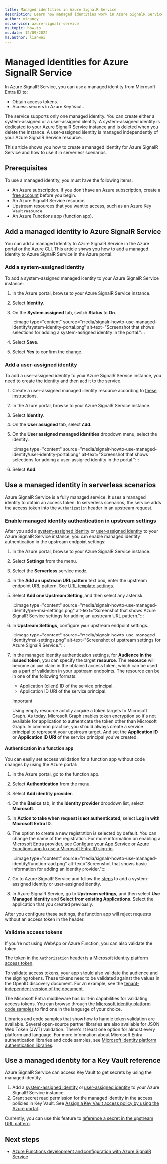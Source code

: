 ```yaml
---
title: Managed identities in Azure SignalR Service
description: Learn how managed identities work in Azure SignalR Service, and how to use a managed identity in serverless scenarios.
author: vicancy
ms.service: azure-signalr-service
ms.topic: how-to
ms.date: 12/09/2022
ms.author: lianwei
---
```


# Managed identities for Azure SignalR Service

In Azure SignalR Service, you can use a managed identity from Microsoft Entra ID to:

- Obtain access tokens.
- Access secrets in Azure Key Vault.

The service supports only one managed identity. You can create either a system-assigned or a user-assigned identity. A system-assigned identity is dedicated to your Azure SignalR Service instance and is deleted when you delete the instance. A user-assigned identity is managed independently of your Azure SignalR Service resource.

This article shows you how to create a managed identity for Azure SignalR Service and how to use it in serverless scenarios.

## Prerequisites

To use a managed identity, you must have the following items:

- An Azure subscription. If you don't have an Azure subscription, create a [free account](https://azure.microsoft.com/free/?WT.mc_id=A261C142F) before you begin.
- An Azure SignalR Service resource.
- Upstream resources that you want to access, such as an Azure Key Vault resource.
- An Azure Functions app (function app).

## Add a managed identity to Azure SignalR Service

You can add a managed identity to Azure SignalR Service in the Azure portal or the Azure CLI. This article shows you how to add a managed identity to Azure SignalR Service in the Azure portal.

### Add a system-assigned identity

To add a system-assigned managed identity to your Azure SignalR Service instance:

1. In the Azure portal, browse to your Azure SignalR Service instance.
1. Select **Identity**.
1. On the **System assigned** tab, switch **Status** to **On**.

   :::image type="content" source="media/signalr-howto-use-managed-identity/system-identity-portal.png" alt-text="Screenshot that shows selections for adding a system-assigned identity in the portal.":::
1. Select **Save**.
1. Select **Yes** to confirm the change.

### Add a user-assigned identity

To add a user-assigned identity to your Azure SignalR Service instance, you need to create the identity and then add it to the service.

1. Create a user-assigned managed identity resource according to [these instructions](../active-directory/managed-identities-azure-resources/how-to-manage-ua-identity-portal.md#create-a-user-assigned-managed-identity).
1. In the Azure portal, browse to your Azure SignalR Service instance.
1. Select **Identity**.
1. On the **User assigned** tab, select **Add**.
1. On the **User assigned managed identities** dropdown menu, select the identity.

   :::image type="content" source="media/signalr-howto-use-managed-identity/user-identity-portal.png" alt-text="Screenshot that shows selections for adding a user-assigned identity in the portal.":::
1. Select **Add**.

## Use a managed identity in serverless scenarios

Azure SignalR Service is a fully managed service. It uses a managed identity to obtain an access token. In serverless scenarios, the service adds the access token into the `Authorization` header in an upstream request.

### Enable managed identity authentication in upstream settings

After you add a [system-assigned identity](#add-a-system-assigned-identity) or [user-assigned identity](#add-a-user-assigned-identity) to your Azure SignalR Service instance, you can enable managed identity authentication in the upstream endpoint settings:

1. In the Azure portal, browse to your Azure SignalR Service instance.
1. Select **Settings** from the menu.
1. Select the **Serverless** service mode.
1. In the **Add an upstream URL pattern** text box, enter the upstream endpoint URL pattern. See [URL template settings](concept-upstream.md#url-template-settings).
1. Select **Add one Upstream Setting**, and then select any asterisk.

   :::image type="content" source="media/signalr-howto-use-managed-identity/pre-msi-settings.png" alt-text="Screenshot that shows Azure SignalR Service settings for adding an upstream URL pattern.":::

1. In **Upstream Settings**, configure your upstream endpoint settings.

   :::image type="content" source="media/signalr-howto-use-managed-identity/msi-settings.png" alt-text="Screenshot of upstream settings for Azure SignalR Service.":::

1. In the managed identity authentication settings, for **Audience in the issued token**, you can specify the target **resource**. The **resource** will become an `aud` claim in the obtained access token, which can be used as a part of validation in your upstream endpoints. The resource can be in one of the following formats:

   - Application (client) ID of the service principal.
   - Application ID URI of the service principal.

   > [!IMPORTANT]
   > Using empty resource actully acquire a token targets to Microsoft Graph. As today, Microsoft Graph enables token encryption so it's not available for application to authenticate the token other than Microsoft Graph. In common practice, you should always create a service principal to represent your upstream target. And set the **Application ID** or **Application ID URI** of the service principal you've created.

#### Authentication in a function app

You can easily set access validation for a function app without code changes by using the Azure portal:

1. In the Azure portal, go to the function app.
1. Select **Authentication** from the menu.
1. Select **Add identity provider**.
1. On the **Basics** tab, in the **Identity provider** dropdown list, select **Microsoft**.
1. In **Action to take when request is not authenticated**, select **Log in with Microsoft Entra ID**.
1. The option to create a new registration is selected by default. You can change the name of the registration. For more information on enabling a Microsoft Entra provider, see [Configure your App Service or Azure Functions app to use a Microsoft Entra ID sign-in](../app-service/configure-authentication-provider-aad.md).

   :::image type="content" source="media/signalr-howto-use-managed-identity/function-aad.png" alt-text="Screenshot that shows basic information for adding an identity provider.":::
1. Go to Azure SignalR Service and follow the [steps](howto-use-managed-identity.md#add-a-system-assigned-identity) to add a system-assigned identity or user-assigned identity.
1. In Azure SignalR Service, go to **Upstream settings**, and then select **Use Managed Identity** and **Select from existing Applications**. Select the application that you created previously.

After you configure these settings, the function app will reject requests without an access token in the header.

### Validate access tokens

If you're not using WebApp or Azure Function, you can also validate the token.

The token in the `Authorization` header is a [Microsoft identity platform access token](../active-directory/develop/access-tokens.md).

To validate access tokens, your app should also validate the audience and the signing tokens. These tokens need to be validated against the values in the OpenID discovery document. For an example, see the [tenant-independent version of the document](https://login.microsoftonline.com/common/.well-known/openid-configuration).

The Microsoft Entra middleware has built-in capabilities for validating access tokens. You can browse through the [Microsoft identity platform code samples](../active-directory/develop/sample-v2-code.md) to find one in the language of your choice.

Libraries and code samples that show how to handle token validation are available. Several open-source partner libraries are also available for JSON Web Token (JWT) validation. There's at least one option for almost every platform and language. For more information about Microsoft Entra authentication libraries and code samples, see [Microsoft identity platform authentication libraries](../active-directory/develop/reference-v2-libraries.md).


## Use a managed identity for a Key Vault reference

Azure SignalR Service can access Key Vault to get secrets by using the managed identity.

1. Add a [system-assigned identity](#add-a-system-assigned-identity) or [user-assigned identity](#add-a-user-assigned-identity) to your Azure SignalR Service instance.
1. Grant secret read permission for the managed identity in the access policies in Key Vault. See [Assign a Key Vault access policy by using the Azure portal](/azure/key-vault/general/assign-access-policy-portal).

Currently, you can use this feature to [reference a secret in the upstream URL pattern](./concept-upstream.md#key-vault-secret-reference-in-url-template-settings).

## Next steps

- [Azure Functions development and configuration with Azure SignalR Service](signalr-concept-serverless-development-config.md)
